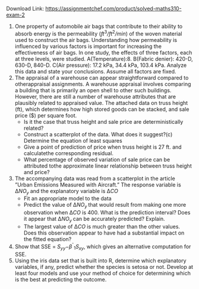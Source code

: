 Download Link: https://assignmentchef.com/product/solved-maths310-exam-2
<br>



<ol>

 <li>One property of automobile air bags that contribute to their ability to absorb energy is the permeability (<em>ft</em><sup>3</sup><em>/ft</em><sup>2</sup><em>/min</em>) of the woven material used to construct the air bags. Understanding how permeability is influenced by various factors is important for increasing the effectiveness of air bags. In one study, the effects of three factors, each at three levels, were studied. A(Temperature):8. B(Fabric denier): 420-D, 630-D, 840-D. C(Air pressure): 17.2 kPa, 34.4 kPa, 103.4 kPa. Analyze this data and state your conclusions. Assume all factors are fixed.</li>

 <li>The appraisal of a warehouse can appear straightforward compared to otherappraisal assignments. A warehouse appraisal involves comparing a building that is primarily an open shell to other such buildings. However, there are still a number of warehouse attributes that are plausibly related to appraised value. The attached data on truss height (ft), which determines how high stored goods can be stacked, and sale price ($) per square foot.

  <ul>

   <li>Is it the case that truss height and sale price are deterministically related?</li>

   <li>Construct a scatterplot of the data. What does it suggest?(c) Determine the equation of least squares</li>

   <li>Give a point of prediction of price when truss height is 27 ft. and calculatethe corresponding residual.</li>

   <li>What percentage of observed variation of sale price can be attributed tothe approximate linear relationship between truss height and price?</li>

  </ul></li>

 <li>The accompanying data was read from a scatterplot in the article ”Urban Emissions Measured with Aircraft.” The response variable is ∆<em>NO<sub>y </sub></em>and the explanatory variable is ∆<em>CO</em>

  <ul>

   <li>Fit an appropriate model to the data</li>

   <li>Predict the value of ∆<em>NO<sub>y </sub></em>that would result from making one more observation when ∆<em>CO </em>is 400. What is the prediction interval? Does it appear that ∆<em>NO<sub>y </sub></em>can be accurately predicted? Explain.</li>

   <li>The largest value of ∆<em>CO </em>is much greater than the other values. Does this observation appear to have had a substantial impact on the fitted equation?</li>

  </ul></li>

 <li>Show that SSE = <em>S<sub>yy</sub></em>−<em>β</em><sup>ˆ</sup><sub>1</sub><em>S<sub>xy</sub></em>, which gives an alternative computation for SSE.</li>

 <li>Using the iris data set that is built into R, determine which explanatory variables, if any, predict whether the species is setosa or not. Develop at least four models and use your method of choice for determining which is the best at predicting the outcome.</li>

</ol>